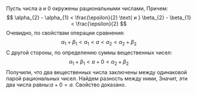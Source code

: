 Пусть числа a и 0 окружены рациональными числами, Причем:
$$
\alpha_{2} - \alpha_{1} < \frac{\epsilon}{2} \text{ и } \beta_{2} - \beta_{1} < \frac{\epsilon}{2}
$$
Очевидно, по свойствам операции сравнения:
$$
\alpha_{1}+\beta_{1}< \alpha_{1}<a<\alpha_{2}<\alpha_{2}+\beta_{2}
$$
С другой стороны, по определению суммы вещественных чисел:
$$
\alpha_{1}+\beta_{1}<a+0<\alpha_{2}+\beta_{2}
$$
Получили, что два вещественных числа заключены между одинаковой парой рациональных чисел. Найдем разность между ними, Значит, эти два числа равны:$a+0=a$.
Свойство доказано.